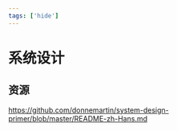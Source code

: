 ```yaml
---
tags: ['hide']
---
```


# 系统设计

## 资源

https://github.com/donnemartin/system-design-primer/blob/master/README-zh-Hans.md
